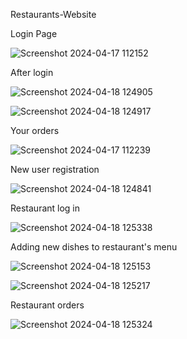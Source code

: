 Restaurants-Website

Login Page

![Screenshot 2024-04-17 112152](https://github.com/user-attachments/assets/5812bd89-ade4-4404-8fdb-ea30e349a0cb)


After login

![Screenshot 2024-04-18 124905](https://github.com/user-attachments/assets/e059cfd2-c877-47d4-84eb-9ffbf6eb6bec)

![Screenshot 2024-04-18 124917](https://github.com/user-attachments/assets/ac1bb3e7-dd32-45f0-967f-2bc7cad80b20)


Your orders

![Screenshot 2024-04-17 112239](https://github.com/user-attachments/assets/0f5cb06a-302a-4508-bc0e-596b0c1fafbf)


New user registration

![Screenshot 2024-04-18 124841](https://github.com/user-attachments/assets/f30eb178-25ae-4f54-b16a-bafd53c935e9)


Restaurant log in

![Screenshot 2024-04-18 125338](https://github.com/user-attachments/assets/3b2af192-40f9-4b51-9d2b-a08a3aa545d7)


Adding new dishes to restaurant's menu

![Screenshot 2024-04-18 125153](https://github.com/user-attachments/assets/ddf91939-0255-4396-a46a-3847c32769d2)

![Screenshot 2024-04-18 125217](https://github.com/user-attachments/assets/3ead6614-e6ab-4ce8-a3c0-b737ede08341)


Restaurant orders

![Screenshot 2024-04-18 125324](https://github.com/user-attachments/assets/fa506c9e-dbc5-4f97-83fb-bbab2813be75)
